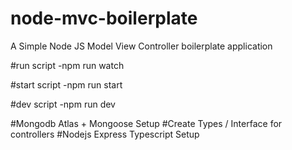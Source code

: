 # node-mvc-boilerplate

A Simple Node JS Model View Controller boilerplate application

#run script
-npm run watch

#start script
-npm run start

#dev script
-npm run dev

#Mongodb Atlas + Mongoose Setup
#Create Types / Interface for controllers
#Nodejs Express Typescript Setup
